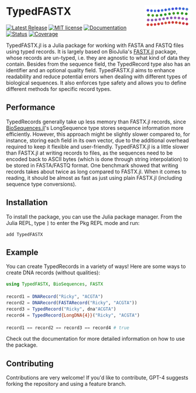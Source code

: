 # <img width="25%" src="./docs/sticker.svg" align="right" /> TypedFASTX

[![Latest Release](https://img.shields.io/github/release/anton083/TypedFASTX.jl.svg)](https://github.com/anton083/TypedFASTX.jl/releases/latest)
[![MIT license](https://img.shields.io/badge/license-MIT-green.svg)](https://opensource.org/license/MIT)
[![Documentation](https://img.shields.io/badge/docs-stable-blue.svg)](https://anton083.github.io/TypedFASTX.jl/stable/)
[![Status](https://github.com/anton083/TypedFASTX.jl/actions/workflows/CI.yml/badge.svg?branch=main)](https://github.com/anton083/TypedFASTX.jl/actions/workflows/CI.yml?query=branch%3Amain)
[![Coverage](https://codecov.io/gh/anton083/TypedFASTX.jl/branch/main/graph/badge.svg)](https://codecov.io/gh/anton083/TypedFASTX.jl)

TypedFASTX.jl is a Julia package for working with FASTA and FASTQ files using typed records. It is largely based on BioJulia's [FASTX.jl](https://github.com/BioJulia/FASTX.jl) package, whose records are un-typed, i.e. they are agnostic to what kind of data they contain. Besides from the sequence field, the TypedRecord type also has an identifier and an optional quality field.
TypedFASTX.jl aims to enhance readability and reduce potential errors when dealing with different types of biological sequences. It also enforces type safety and allows you to define different methods for specific record types.

## Performance
TypedRecords generally take up less memory than FASTX.jl records, since [BioSequences.jl](https://github.com/BioJulia/BioSequences.jl)'s LongSequence type stores sequence information more efficiently. However, this approach might be slightly slower compared to, for instance, storing each field in its own vector, due to the additional overhead required to keep it flexible and user-friendly.
TypedFASTX.jl is a little slower than FASTX.jl at writing records to files, as the sequences need to be encoded back to ASCII bytes (which is done through string interpolation) to be stored in FASTA/FASTQ format. One benchmark showed that writing records takes about twice as long compared to FASTX.jl. When it comes to reading, it should be almost as fast as just using plain FASTX.jl (including sequence type conversions).

## Installation

To install the package, you can use the Julia package manager. From the Julia REPL, type `]` to enter the Pkg REPL mode and run:

```
add TypedFASTX
```

## Example
You can create TypedRecords in a variety of ways! Here are some ways to create DNA records (without qualities):

```julia
using TypedFASTX, BioSequences, FASTX

record1 = DNARecord("Ricky", "ACGTA")
record2 = DNARecord(FASTARecord("Ricky", "ACGTA"))
record3 = TypedRecord("Ricky", dna"ACGTA")
record4 = TypedRecord{LongDNA{4}}("Ricky", "ACGTA")

record1 == record2 == record3 == record4 # true
```

Check out the documentation for more detailed information on how to use the package.

## Contributing
Contributions are very welcome! If you'd like to contribute, GPT-4 suggests forking the repository and using a feature branch.

